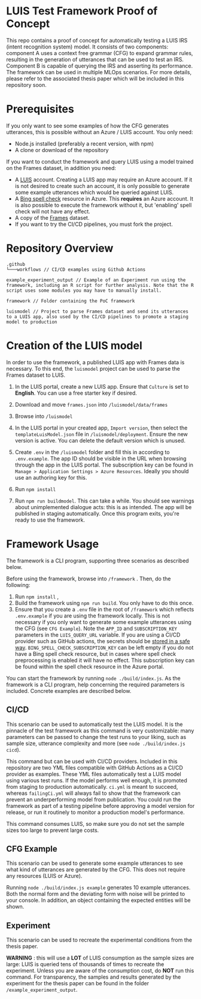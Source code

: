 # LUIS Test Framework Proof of Concept

This repo contains a proof of concept for automatically testing a LUIS IRS (intent recognition system) model. It consists of two components: component A uses a context free grammar (CFG) to expand grammar rules, resulting in the generation of utterances that can be used to test an IRS. Component B is capable of querying the IRS and asserting its performance. The framework can be used in multiple MLOps scenarios. For more details, please refer to the associated thesis paper which will be included in this repository soon.

# Prerequisites

If you only want to see some examples of how the CFG generates utterances, this is possible without an Azure / LUIS account. You only need:

* Node.js installed (preferably a recent version, with npm)
* A clone or download of the repository

If you want to conduct the framework and query LUIS using a model trained on the Frames dataset, in addition you need:

* A [LUIS](https://eu.luis.ai/) account. Creating a LUIS app may require an Azure account. If it is not desired to create such an account, it is only possible to generate some example utterances which would be queried against LUIS.
* A [Bing spell check](https://azure.microsoft.com/en-us/services/cognitive-services/spell-check/) resource in Azure. This **requires** an Azure account. It is also possible to execute the framework without it, but 'enabling' spell check will not have any effect.
* A copy of the [Frames](https://www.microsoft.com/en-us/research/project/frames-dataset) dataset.
* If you want to try the CI/CD pipelines, you must fork the project.

# Repository Overview

```
.github
└───workflows // CI/CD examples using Github Actions

example_experiment_output // Example of an Experiment run using the framework, including an R script for further analysis. Note that the R script uses some modules you may have to manually install.

framework // Folder containing the PoC framework 

luismodel // Project to parse Frames dataset and send its utterances to a LUIS app, also used by the CI/CD pipelines to promote a staging model to production
```

# Creation of the LUIS model

In order to use the framework, a published LUIS app with Frames data is necessary. To this end, the `luismodel` project can be used to parse the Frames dataset to LUIS.

1. In the LUIS portal, create a new LUIS app. Ensure that `Culture` is set to **English**. You can use a free starter key if desired. 

2. Download and move `frames.json` into `/luismodel/data/frames`

3. Browse into `/luismodel`
4.  In the LUIS portal in your created app, `Import version`, then select the `templateLuisModel.json` file in `/luismodel/deployment`. Ensure the new version is active. You can delete the default version which is unused.
5. Create `.env` in the `/luismodel` folder and fill this in according to `.env.example`.  The app ID should be visible in the URL when browsing through the app in the LUIS portal. The subscription key can be found in `Manage > Application Settings > Azure Resources`. Ideally you should use an authoring key for this.
6. Run `npm install`
7. Run `npm run buildmodel`. This can take a while. You should see warnings about unimplemented dialogue acts: this is as intended. The app will be published in staging automatically. Once this program exits, you're ready to use the framework.

# Framework Usage

The framework is a CLI program, supporting three scenarios as described below.

Before using the framework, browse into `/framework` . Then, do the following:

1. Run `npm install` ,
2. Build the framework using `npm run build`. You only have to do this once. 
3. Ensure that you create a `.env` file in the root of `/framework` which reflects `.env.example` if you are using the framework locally. This is not necessary if you only want to generate some example utterances using the CFG (see `CFG Example`). Note the `APP_ID` and `SUBSCRIPTION_KEY` parameters in the `LUIS_QUERY_URL` variable. If you are using a CI/CD provider such as GitHub actions, the secrets should be [stored in a safe way](https://help.github.com/en/actions/configuring-and-managing-workflows/creating-and-storing-encrypted-secrets). `BING_SPELL_CHECK_SUBSCRIPTION_KEY` can be left empty if you do not have a Bing spell check resource, but in cases where spell check preprocessing is enabled it will have no effect. This subscription key can be found within the spell check resource in the Azure portal.

You can start the framework by running `node ./build/index.js`. As the framework is a CLI program, help concerning the required parameters is included. Concrete examples are described below.

## CI/CD

This scenario can be used to automatically test the LUIS model. It is the pinnacle of the test framework as this command is very customizable: many parameters can be passed to change the test runs to your liking, such as sample size, utterance complexity and more (see `node ./build/index.js cicd`).

This command but can be used with CI/CD providers. Included in this repository are two YML files compatible with GitHub Actions as a CI/CD provider as examples. These YML files automatically test a LUIS model using various test runs. If the model performs well enough, it is promoted from staging to production automatically. `ci.yml` is meant to succeed, whereas `failingCi.yml` will always fail to show that the framework can prevent an underperforming model from publication. You could run the framework as part of a testing pipeline before approving a model version for release, or run it routinely to monitor a production model's performance.

This command consumes LUIS, so make sure you do not set the sample sizes too large to prevent large costs.

## CFG Example

This scenario can be used to generate some example utterances to see what kind of utterances are generated by the CFG. This does not require any resources (LUIS or Azure).

Running `node ./build/index.js example` generates 10 example utterances. Both the normal form and the deviating form with noise will be printed to your console. In addition, an object containing the expected entities will be shown.

## Experiment

This scenario can be used to recreate the experimental conditions from the thesis paper. 

**WARNING** : this will use a **LOT** of LUIS consumption as the sample sizes are large: LUIS is queried tens of thousands of times to recreate the experiment. Unless you are aware of the consumption cost, do **NOT** run this command. For transparency, the samples and results generated by the experiment for the thesis paper can be found in the folder `/example_experiment_output`.
